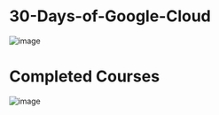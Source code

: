 # 30-Days-of-Google-Cloud
![image](https://user-images.githubusercontent.com/62868878/95024123-c125a000-069e-11eb-92a0-66e9446d091e.png)
# Completed Courses
![image](https://user-images.githubusercontent.com/62868878/98204932-0c142b00-1f5d-11eb-9320-f132207aad67.png)
